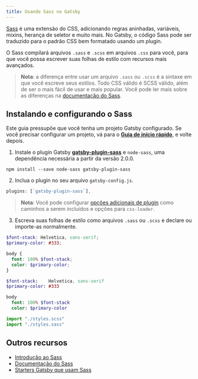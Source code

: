 ```yaml
---
title: Usando Sass no Gatsby
---
```


[Sass](https://sass-lang.com) é uma extensão do CSS, adicionando regras aninhadas, variáveis, mixins, herança de seletor e muito mais. No Gatsby, o código Sass pode ser traduzido para o padrão CSS bem formatado usando um plugin.

O Sass compilará arquivos `.sass` e `.scss` em arquivos `.css` para você, para que você possa escrever suas folhas de estilo com recursos mais avançados.

> **Nota**: a diferença entre usar um arquivo `.sass` ou `.scss` é a sintaxe em que você escreve seus estilos. Todo CSS válido é SCSS válido, além de ser o mais fácil de usar e mais popular. Você pode ler mais sobre as diferenças na [documentação do Sass](https://sass-lang.com/documentation/syntax).

## Instalando e configurando o Sass

Este guia pressupõe que você tenha um projeto Gatsby configurado. Se você precisar configurar um projeto, vá para o [**Guia de início rápido**](/docs/quick-start/), e volte depois.

1.  Instale o plugin Gatsby [**gatsby-plugin-sass**](/packages/gatsby-plugin-sass/) e `node-sass`, uma dependência necessária a partir da versão 2.0.0.

`npm install --save node-sass gatsby-plugin-sass`

2.  Inclua o plugin no seu arquivo  `gatsby-config.js`.

```javascript:title=gatsby-config.js
plugins: [`gatsby-plugin-sass`],
```

> **Nota**: Você pode configurar [opções adicionais de plugin](/packages/gatsby-plugin-sass/#other-options) como caminhos a serem incluídos e opções para `css-loader`.

3.  Escreva suas folhas de estilo como arquivos `.sass` ou `.scss` e declare ou importe-as normalmente.

```css:styles.scss
$font-stack: Helvetica, sans-serif;
$primary-color: #333;

body {
  font: 100% $font-stack;
  color: $primary-color;
}
```

```css:styles.sass
$font-stack:    Helvetica, sans-serif
$primary-color: #333

body
  font: 100% $font-stack
  color: $primary-color
```

```javascript
import "./styles.scss"
import "./styles.sass"
```

## Outros recursos

- [Introdução ao Sass](https://designmodo.com/introduction-sass/)
- [Documentação do Sass](https://sass-lang.com/documentation)
- [Starters Gatsby que usam Sass](/starters/?c=Styling%3ASCSS)
